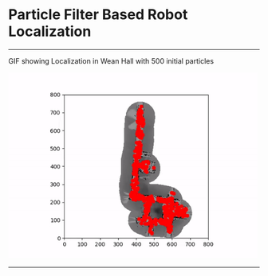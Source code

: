 # Particle Filter Based Robot Localization

-----------------------

GIF showing Localization in Wean Hall with 500 initial particles

<img src="wean_hall_localization.gif" width="500">

-----------------------
